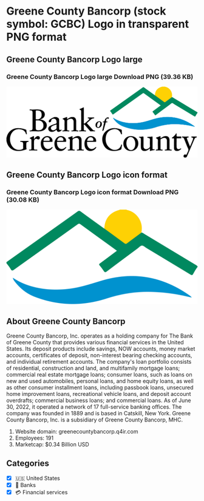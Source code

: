 # Greene County Bancorp (stock symbol: GCBC) Logo in transparent PNG format

## Greene County Bancorp Logo large

### Greene County Bancorp Logo large Download PNG (39.36 KB)

![Greene County Bancorp Logo large Download PNG (39.36 KB)](/img/orig/GCBC_BIG-1efc731e.png)

## Greene County Bancorp Logo icon format

### Greene County Bancorp Logo icon format Download PNG (30.08 KB)

![Greene County Bancorp Logo icon format Download PNG (30.08 KB)](/img/orig/GCBC-5bf89c31.png)

## About Greene County Bancorp

Greene County Bancorp, Inc. operates as a holding company for The Bank of Greene County that provides various financial services in the United States. Its deposit products include savings, NOW accounts, money market accounts, certificates of deposit, non-interest bearing checking accounts, and individual retirement accounts. The company's loan portfolio consists of residential, construction and land, and multifamily mortgage loans; commercial real estate mortgage loans; consumer loans, such as loans on new and used automobiles, personal loans, and home equity loans, as well as other consumer installment loans, including passbook loans, unsecured home improvement loans, recreational vehicle loans, and deposit account overdrafts; commercial business loans; and commercial loans. As of June 30, 2022, it operated a network of 17 full-service banking offices. The company was founded in 1889 and is based in Catskill, New York. Greene County Bancorp, Inc. is a subsidiary of Greene County Bancorp, MHC.

1. Website domain: greenecountybancorp.q4ir.com
2. Employees: 191
3. Marketcap: $0.34 Billion USD


## Categories
- [x] 🇺🇸 United States
- [x] 🏦 Banks
- [x] 💳 Financial services
